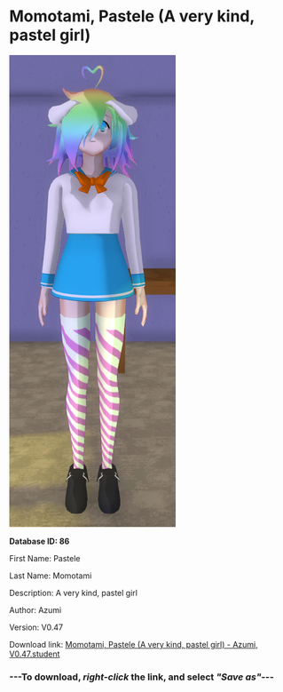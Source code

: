 # Momotami, Pastele (A very kind, pastel girl)

<img src="https://raw.githubusercontent.com/Arbiter1223/Daigaku-Gurashi-Custom-Students/master/Students/Files/Momotami%2C%20Pastele%20(A%20very%20kind%2C%20pastel%20girl).png" title="Momotami, Pastele (A very kind, pastel girl) - Azumi, V0.47">

**Database ID: 86**

First Name: Pastele

Last Name: Momotami

Description: A very kind, pastel girl

Author: Azumi

Version: V0.47

Download link: <a href="https://raw.githubusercontent.com/Arbiter1223/Daigaku-Gurashi-Custom-Students/master/Students/Files/Momotami%2C%20Pastele%20(A%20very%20kind%2C%20pastel%20girl)%20-%20Azumi%2C%20V0.47.student">Momotami, Pastele (A very kind, pastel girl) - Azumi, V0.47.student</a>

### ---**To download, _right-click_ the link, and select _"Save as"_**---
